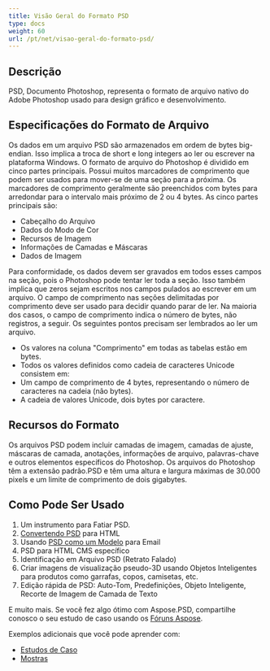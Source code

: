 ```yaml
---
title: Visão Geral do Formato PSD
type: docs
weight: 60
url: /pt/net/visao-geral-do-formato-psd/
---
```


## **Descrição**
PSD, Documento Photoshop, representa o formato de arquivo nativo do Adobe Photoshop usado para design gráfico e desenvolvimento.
## **Especificações do Formato de Arquivo**
Os dados em um arquivo PSD são armazenados em ordem de bytes big-endian. Isso implica a troca de short e long integers ao ler ou escrever na plataforma Windows. O formato de arquivo do Photoshop é dividido em cinco partes principais. Possui muitos marcadores de comprimento que podem ser usados para mover-se de uma seção para a próxima. Os marcadores de comprimento geralmente são preenchidos com bytes para arredondar para o intervalo mais próximo de 2 ou 4 bytes. As cinco partes principais são:

- Cabeçalho do Arquivo
- Dados do Modo de Cor
- Recursos de Imagem
- Informações de Camadas e Máscaras
- Dados de Imagem

Para conformidade, os dados devem ser gravados em todos esses campos na seção, pois o Photoshop pode tentar ler toda a seção. Isso também implica que zeros sejam escritos nos campos pulados ao escrever em um arquivo. O campo de comprimento nas seções delimitadas por comprimento deve ser usado para decidir quando parar de ler. Na maioria dos casos, o campo de comprimento indica o número de bytes, não registros, a seguir. Os seguintes pontos precisam ser lembrados ao ler um arquivo.

- Os valores na coluna "Comprimento" em todas as tabelas estão em bytes.
- Todos os valores definidos como cadeia de caracteres Unicode consistem em:
- Um campo de comprimento de 4 bytes, representando o número de caracteres na cadeia (não bytes).
- A cadeia de valores Unicode, dois bytes por caractere.
## **Recursos do Formato**
Os arquivos PSD podem incluir camadas de imagem, camadas de ajuste, máscaras de camada, anotações, informações de arquivo, palavras-chave e outros elementos específicos do Photoshop. Os arquivos do Photoshop têm a extensão padrão.PSD e têm uma altura e largura máximas de 30.000 pixels e um limite de comprimento de dois gigabytes.
## **Como Pode Ser Usado**
1. Um instrumento para Fatiar PSD.
1. [Convertendo PSD](/psd/pt/net/converting-psd-image-to-raster-format/) para HTML
1. Usando [PSD como um Modelo](/psd/pt/net/using-psd-files-as-templates-for-automation-business-cards-case/) para Email
1. PSD para HTML CMS específico
1. Identificação em Arquivo PSD (Retrato Falado)
1. Criar imagens de visualização pseudo-3D usando Objetos Inteligentes para produtos como garrafas, copos, camisetas, etc.
1. Edição rápida de PSD: Auto-Tom, Predefinições, Objeto Inteligente, Recorte de Imagem de Camada de Texto

E muito mais. Se você fez algo ótimo com Aspose.PSD, compartilhe conosco o seu estudo de caso usando os [Fóruns Aspose](https://forum.aspose.com/).


Exemplos adicionais que você pode aprender com:

- [Estudos de Caso](https://downloads.aspose.com/corporate/case-studies/aspose.psd/)
- [Mostras](/psd/pt/net/showcases-html/)
